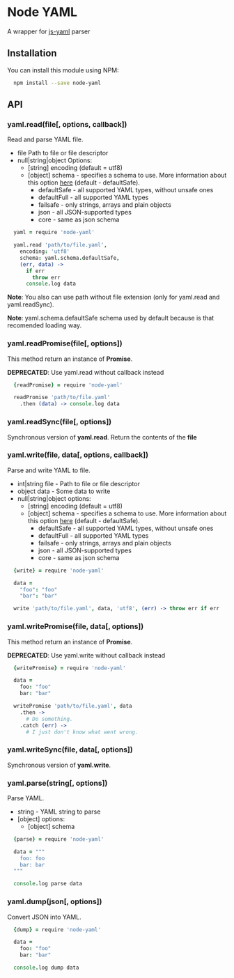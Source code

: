 # Node YAML

A wrapper for [js-yaml](https://github.com/nodeca/js-yaml) parser

## Installation

You can install this module using NPM:

```bash
  npm install --save node-yaml
```

## API

### yaml.read(file[, options, callback])

Read and parse YAML file.

* file Path to file or file descriptor
* null|string|object Options:
  * [string] encoding (default = utf8)
  * [object] schema - specifies a schema to use. More information about this option [here](https://github.com/nodeca/js-yaml#safeload-string---options-) (default - defaultSafe).
    * defaultSafe - all supported YAML types, without unsafe ones
    * defaultFull - all supported YAML types
    * failsafe - only strings, arrays and plain objects
    * json - all JSON-supported types
    * core - same as json schema

```coffee
  yaml = require 'node-yaml'

  yaml.read 'path/to/file.yaml',
    encoding: 'utf8'
    schema: yaml.schema.defaultSafe,
    (err, data) ->
      if err
        throw err
      console.log data
```

**Note**: You also can use path without file extension (only for yaml.read and yaml.readSync).

**Note**: yaml.schema.defaultSafe schema used by default because is that recomended loading way.

### yaml.readPromise(file[, options])

This method return an instance of **Promise**.

**DEPRECATED**: Use yaml.read without callback instead

```coffee
  {readPromise} = require 'node-yaml'

  readPromise 'path/to/file.yaml'
    .then (data) -> console.log data
```

### yaml.readSync(file[, options])

Synchronous version of **yaml.read**. Return the contents of the **file**

### yaml.write(file, data[, options, callback])

Parse and write YAML to file.

* int|string file - Path to file or file descriptor
* object data - Some data to write
* null|string|object options:
  * [string] encoding (default = utf8)
  * [object] schema - specifies a schema to use. More information about this option [here](https://github.com/nodeca/js-yaml#safeload-string---options-) (default - defaultSafe).
    * defaultSafe - all supported YAML types, without unsafe ones
    * defaultFull - all supported YAML types
    * failsafe - only strings, arrays and plain objects
    * json - all JSON-supported types
    * core - same as json schema

```coffee
  {write} = require 'node-yaml'

  data =
    "foo": "foo"
    "bar": "bar"

  write 'path/to/file.yaml', data, 'utf8', (err) -> throw err if err
```

### yaml.writePromise(file, data[, options])

This method return an instance of **Promise**.

**DEPRECATED**: Use yaml.write without callback instead

```coffee
  {writePromise} = require 'node-yaml'

  data =
    foo: "foo"
    bar: "bar"

  writePromise 'path/to/file.yaml', data
    .then ->
      # Do something.
    .catch (err) ->
      # I just don't know what went wrong.
```

### yaml.writeSync(file, data[, options])

Synchronous version of **yaml.write**.

### yaml.parse(string[, options])

Parse YAML.

* string - YAML string to parse
* [object] options:
  * [object] schema

```coffee
  {parse} = require 'node-yaml'

  data = """
    foo: foo
    bar: bar
  """

  console.log parse data
```

### yaml.dump(json[, options])

Convert JSON into YAML.

```coffee
  {dump} = require 'node-yaml'

  data =
    foo: "foo"
    bar: "bar"

  console.log dump data
```